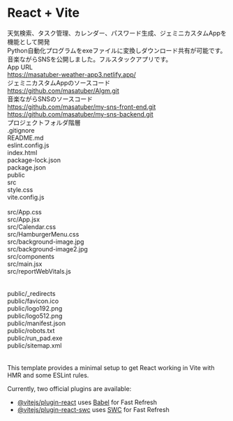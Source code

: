 # React + Vite
天気検索、タスク管理、カレンダー、パスワード生成、ジェミニカスタムAppを機能として開発<br>
Python自動化プログラムをexeファイルに変換しダウンロード共有が可能です。<br>
音楽ながらSNSを公開しました。フルスタックアプリです。<br>
App URL<br>
https://masatuber-weather-app3.netlify.app/<br>
ジェミニカスタムAppのソースコード<br>
https://github.com/masatuber/AIgm.git<br>
音楽ながらSNSのソースコード<br>
https://github.com/masatuber/my-sns-front-end.git<br>
https://github.com/masatuber/my-sns-backend.git<br>
プロジェクトフォルダ階層<br>
.gitignore<br>
README.md<br>
eslint.config.js<br>
index.html<br>
package-lock.json<br>
package.json<br>
public<br>
src<br>
style.css<br>
vite.config.js<br>
<br>
src/App.css<br>
src/App.jsx<br>
src/Calendar.css<br>
src/HamburgerMenu.css<br>
src/background-image.jpg<br>
src/background-image2.jpg<br>
src/components<br>
src/main.jsx<br>
src/reportWebVitals.js<br>
<br>
<br>
public/_redirects<br>
public/favicon.ico<br>
public/logo192.png<br>
public/logo512.png<br>
public/manifest.json<br>
public/robots.txt<br>
public/run_pad.exe<br>
public/sitemap.xml<br>
<br>
<br>
This template provides a minimal setup to get React working in Vite with HMR and some ESLint rules.

Currently, two official plugins are available:

- [@vitejs/plugin-react](https://github.com/vitejs/vite-plugin-react/blob/main/packages/plugin-react/README.md) uses [Babel](https://babeljs.io/) for Fast Refresh
- [@vitejs/plugin-react-swc](https://github.com/vitejs/vite-plugin-react-swc) uses [SWC](https://swc.rs/) for Fast Refresh
